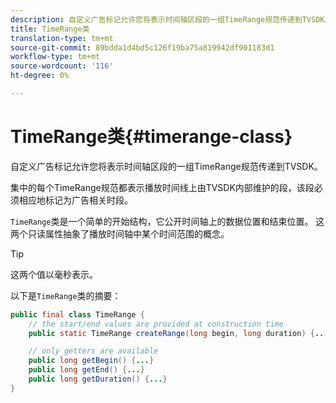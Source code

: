 ```yaml
---
description: 自定义广告标记允许您将表示时间轴区段的一组TimeRange规范传递到TVSDK。
title: TimeRange类
translation-type: tm+mt
source-git-commit: 89bdda1d4bd5c126f19ba75a819942df901183d1
workflow-type: tm+mt
source-wordcount: '116'
ht-degree: 0%

---
```



# TimeRange类{#timerange-class}

自定义广告标记允许您将表示时间轴区段的一组TimeRange规范传递到TVSDK。

<!--<a id="section_42EB6D62627A424ABA250E3246EFEFC3"></a>-->

集中的每个TimeRange规范都表示播放时间线上由TVSDK内部维护的段，该段必须相应地标记为广告相关时段。

`TimeRange`类是一个简单的开始结构，它公开时间轴上的数据位置和结束位置。 这两个只读属性抽象了播放时间轴中某个时间范围的概念。

>[!TIP]
>
>这两个值以毫秒表示。

以下是`TimeRange`类的摘要：

```java
public final class TimeRange {
    // the start/end values are provided at construction time
    public static TimeRange createRange(long begin, long duration) {...} 

    // only getters are available
    public long getBegin() {...} 
    public long getEnd() {...} 
    public long getDuration() {...}
}
```

